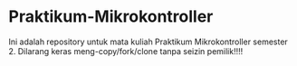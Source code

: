 # Praktikum-Mikrokontroller
Ini adalah repository untuk mata kuliah Praktikum Mikrokontroller semester 2. Dilarang keras meng-copy/fork/clone tanpa seizin pemilik!!!!
